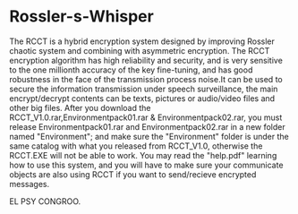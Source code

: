 # Rossler-s-Whisper
The RCCT is a hybrid encryption system designed by improving Rossler chaotic system and combining with asymmetric encryption. The RCCT encryption algorithm has high reliability and security, and is very sensitive to the one millionth accuracy of the key fine-tuning, and has good robustness in the face of the transmission process noise.It can be used to secure the information transmission under speech surveillance, the main encrypt/decrypt contents can be texts, pictures or audio/video files and other big files.
After you download the RCCT_V1.0.rar,Environmentpack01.rar & Environmentpack02.rar, you must release Environmentpack01.rar and Environmentpack02.rar in a new folder named "Environment"; and make sure the "Environment" folder is under the same catalog with what you released from RCCT_V1.0, otherwise the RCCT.EXE will not be able to work.
You may read the "help.pdf"  learning how to use this system, and you will have to make sure your communicate objects are also using RCCT if you want to send/recieve encrypted messages.

EL PSY CONGROO.
